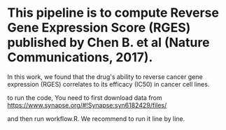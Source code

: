 # This pipeline is to compute Reverse Gene Expression Score (RGES) published by Chen B. et al (Nature Communications, 2017). 

In this work, we found that the drug's ability to reverse cancer gene expression (RGES) correlates to its efficacy (IC50) in cancer cell lines.

to run the code, You need to first download data from https://www.synapse.org/#!Synapse:syn6182429/files/

and then run workflow.R. We recommend to run it line by line.

